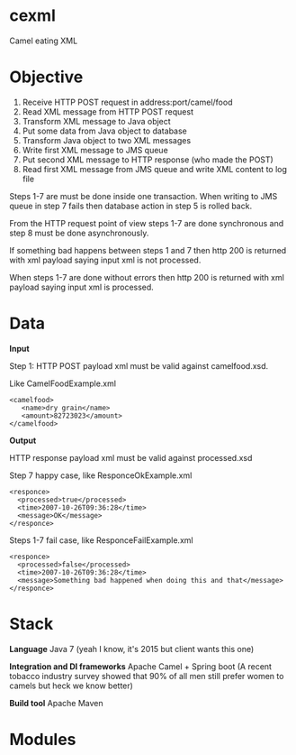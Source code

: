 # cexml

Camel eating XML

# Objective

1. Receive HTTP POST request in address:port/camel/food
2. Read XML message from HTTP POST request
3. Transform XML message to Java object
4. Put some data from Java object to database
5. Transform Java object to two XML messages
6. Write first XML message to JMS queue
7. Put second XML message to HTTP response (who made the POST)
8. Read first XML message from JMS queue and write XML content to log file

Steps 1-7 are must be done inside one transaction.
When writing to JMS queue in step 7 fails then database action in step 5 is rolled back.

From the HTTP request point of view steps 1-7 are done synchronous and step 8 must be done asynchronously.

If something bad happens between steps 1 and 7 then http 200 is returned with xml payload saying input xml is not processed.

When steps 1-7 are done without errors then http 200 is returned with xml payload saying input xml is processed.

# Data

**Input**

Step 1: HTTP POST payload xml must be valid against camelfood.xsd.

Like CamelFoodExample.xml
```
<camelfood>
   <name>dry grain</name>
   <amount>82723023</amount>
</camelfood>
```

**Output**

HTTP response payload xml must be valid against processed.xsd

Step 7 happy case, like ResponceOkExample.xml
```
<responce>
  <processed>true</processed>
  <time>2007-10-26T09:36:28</time>
  <message>OK</message>
</responce>
```

Steps 1-7 fail case, like ResponceFailExample.xml
```
<responce>
  <processed>false</processed>
  <time>2007-10-26T09:36:28</time>
  <message>Something bad happened when doing this and that</message>
</responce>
```

# Stack

__Language__
Java 7 (yeah I know, it's 2015 but client wants this one)

__Integration and DI frameworks__
Apache Camel + Spring boot
(A recent tobacco industry survey showed that 90% of all men still prefer women to camels but heck we know better)

__Build tool__
Apache Maven

# Modules



